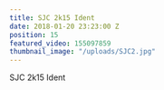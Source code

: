 ```yaml
---
title: SJC 2k15 Ident
date: 2018-01-20 23:23:00 Z
position: 15
featured_video: 155097859
thumbnail_image: "/uploads/SJC2.jpg"
---
```


SJC 2k15 Ident